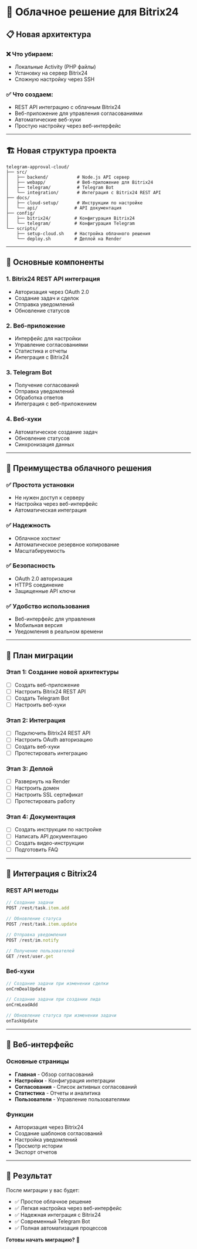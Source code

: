 # 🚀 Облачное решение для Bitrix24

## 📋 Новая архитектура

### ❌ Что убираем:
- Локальные Activity (PHP файлы)
- Установку на сервер Bitrix24
- Сложную настройку через SSH

### ✅ Что создаем:
- REST API интеграцию с облачным Bitrix24
- Веб-приложение для управления согласованиями
- Автоматические веб-хуки
- Простую настройку через веб-интерфейс

---

## 🏗️ Новая структура проекта

```
telegram-approval-cloud/
├── src/
│   ├── backend/           # Node.js API сервер
│   ├── webapp/            # Веб-приложение для Bitrix24
│   ├── telegram/          # Telegram Bot
│   └── integration/       # Интеграция с Bitrix24 REST API
├── docs/
│   ├── cloud-setup/       # Инструкции по настройке
│   └── api/              # API документация
├── config/
│   ├── bitrix24/         # Конфигурация Bitrix24
│   └── telegram/         # Конфигурация Telegram
└── scripts/
    ├── setup-cloud.sh    # Настройка облачного решения
    └── deploy.sh         # Деплой на Render
```

---

## 🔧 Основные компоненты

### 1. Bitrix24 REST API интеграция
- Авторизация через OAuth 2.0
- Создание задач и сделок
- Отправка уведомлений
- Обновление статусов

### 2. Веб-приложение
- Интерфейс для настройки
- Управление согласованиями
- Статистика и отчеты
- Интеграция с Bitrix24

### 3. Telegram Bot
- Получение согласований
- Отправка уведомлений
- Обработка ответов
- Интеграция с веб-приложением

### 4. Веб-хуки
- Автоматическое создание задач
- Обновление статусов
- Синхронизация данных

---

## 🎯 Преимущества облачного решения

### ✅ Простота установки
- Не нужен доступ к серверу
- Настройка через веб-интерфейс
- Автоматическая интеграция

### ✅ Надежность
- Облачное хостинг
- Автоматическое резервное копирование
- Масштабируемость

### ✅ Безопасность
- OAuth 2.0 авторизация
- HTTPS соединение
- Защищенные API ключи

### ✅ Удобство использования
- Веб-интерфейс для управления
- Мобильная версия
- Уведомления в реальном времени

---

## 🚀 План миграции

### Этап 1: Создание новой архитектуры
- [ ] Создать веб-приложение
- [ ] Настроить Bitrix24 REST API
- [ ] Создать Telegram Bot
- [ ] Настроить веб-хуки

### Этап 2: Интеграция
- [ ] Подключить Bitrix24 REST API
- [ ] Настроить OAuth авторизацию
- [ ] Создать веб-хуки
- [ ] Протестировать интеграцию

### Этап 3: Деплой
- [ ] Развернуть на Render
- [ ] Настроить домен
- [ ] Настроить SSL сертификат
- [ ] Протестировать работу

### Этап 4: Документация
- [ ] Создать инструкции по настройке
- [ ] Написать API документацию
- [ ] Создать видео-инструкции
- [ ] Подготовить FAQ

---

## 🔗 Интеграция с Bitrix24

### REST API методы
```javascript
// Создание задачи
POST /rest/task.item.add

// Обновление статуса
POST /rest/task.item.update

// Отправка уведомления
POST /rest/im.notify

// Получение пользователей
GET /rest/user.get
```

### Веб-хуки
```javascript
// Создание задачи при изменении сделки
onCrmDealUpdate

// Создание задачи при создании лида
onCrmLeadAdd

// Обновление статуса при изменении задачи
onTaskUpdate
```

---

## 📱 Веб-интерфейс

### Основные страницы
- **Главная** - Обзор согласований
- **Настройки** - Конфигурация интеграции
- **Согласования** - Список активных согласований
- **Статистика** - Отчеты и аналитика
- **Пользователи** - Управление пользователями

### Функции
- Авторизация через Bitrix24
- Создание шаблонов согласований
- Настройка уведомлений
- Просмотр истории
- Экспорт отчетов

---

## 🎉 Результат

После миграции у вас будет:
- ✅ Простое облачное решение
- ✅ Легкая настройка через веб-интерфейс
- ✅ Надежная интеграция с Bitrix24
- ✅ Современный Telegram Bot
- ✅ Полная автоматизация процессов

**Готовы начать миграцию?** 🚀
